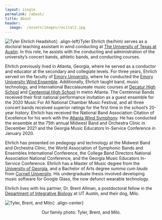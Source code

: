 ```yaml
---
layout: single
permalink: /about/
title: About
header:
  image:  /assets/images/recital2.jpg
---
```

<img src="{{ site.url }}{{ site.baseurl }}/assets/images/headshot2m.jpg" alt="Tyler Ehrlich Headshot">{: .align-left}Tyler Ehrlich (he/him) serves as a doctoral teaching assistant in wind conducting at [The University of Texas at Austin](https://sites.utexas.edu/bands/). In this role, he assists with the conducting and administration of the university’s concert bands, athletic bands, and conducting courses.

Ehrlich previously lived in Atlanta, Georgia, where he served as a conductor and educator at the secondary and collegiate levels. For three years, Ehrlich served on the faculty of [Emory University](http://emory.edu), where he conducted the [Emory University Wind Ensemble](http://emorywindensemble.org). Additionally, Ehrlich taught band, music technology, and International Baccalaureate music courses at [Decatur High School](https://www.csdecatur.net/dhs) and [Centennial High School](https://www.fultonschools.org/CentennialHS) in metro Atlanta. The Centennial Bands received their first national performance invitation as a guest ensemble for the 2020 Music For All National Chamber Music Festival, and all three concert bands received superior ratings for the first time in the school’s 20-year history. Ehrlich has received the National Band Association Citation of Excellence for his work with the [Atlanta Wind Symphony](http://www.atlantawindsymphony.org/). He has conducted the ensemble at the 75th annual Midwest Band and Orchestra Clinic in December 2021 and the Georgia Music Educators In-Service Conference in January 2020.

Ehrlich has presented on pedagogy and technology at the Midwest Band and Orchestra Clinic, the World Association of Symphonic Bands and Ensembles International Conference, the College Band Directors National Association National Conference, and the Georgia Music Educators In-Service Conference. Ehrlich has a Master of Music degree from the [University of Georgia](http://uga.edu), and a Bachelor of Arts degree *summa cum laude* from [Cornell University](http://cornell.edu). His undergraduate thesis involved developing music software for Google Glass, the now defunct wearable technology.

Ehrlich lives with his partner, Dr. Brent Allman, a postdoctoral fellow in the [Department of Integrative Biology](https://integrativebio.utexas.edu/) at UT Austin, and their dog, Milo.

<img src="{{ site.url }}{{ site.baseurl }}/assets/images/familyphoto.jpg" alt="Tyler, Brent, and Milo">{: .align-center}
<center><figcaption class="align-center">Our family photo: Tyler, Brent, and Milo.</figcaption></center>
